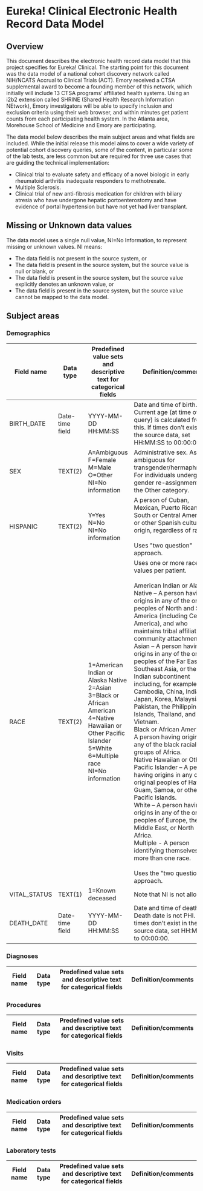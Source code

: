 # Eureka! Clinical Electronic Health Record Data Model
## Overview
This document describes the electronic health record data model that this project specifies for Eureka! Clinical. The starting point for this document was the data model of a national cohort discovery network called NIH/NCATS Accrual to Clinical Trials (ACT). Emory received a CTSA supplemental award to become a founding member of this network, which initially will include 13 CTSA programs’ affiliated health systems. Using an i2b2 extension called SHRINE (Shared Health Research Information NEtwork), Emory investigators will be able to specify inclusion and exclusion criteria using their web browser, and within minutes get patient counts from each participating health system. In the Atlanta area, Morehouse School of Medicine and Emory are participating.

The data model below describes the main subject areas and what fields are included. While the initial release this model aims to cover a wide variety of potential cohort discovery queries, some of the content, in particular some of the lab tests, are less common but are required for three use cases that are guiding the technical implementation:
* Clinical trial to evaluate safety and efficacy of a novel biologic in early rheumatoid arthritis inadequate responders to methotrexate. 
* Multiple Sclerosis.
* Clinical trial of new anti-fibrosis medication for children with biliary atresia who have undergone hepatic portoenterostomy and have evidence of portal hypertension but have not yet had liver transplant.

## Missing or Unknown data values
The data model uses a single null value, NI=No Information, to represent missing or unknown values. NI means: 
* The data field is not present in the source system, or
* The data field is present in the source system, but the source value is null or blank, or
* The data field is present in the source system, but the source value explicitly denotes an unknown value, or
* The data field is present in the source system, but the source value cannot be mapped to the data model.

## Subject areas
### Demographics
| Field name | Data type | Predefined value sets and descriptive text for categorical fields | Definition/comments |
|------------|-----------|-------------------------------------------------------------------|---------------------|
| BIRTH_DATE | Date-time field | YYYY-MM-DD HH:MM:SS | Date and time of birth. Current age (at time of query) is calculated from this. If times don’t exist in the source data, set HH:MM:SS to 00:00:00. |
| SEX | TEXT(2) | A=Ambiguous<br/>F=Female<br/>M=Male<br/>O=Other<br/>NI=No information | Administrative sex. Assign ambiguous for transgender/hermaphrodite. For individuals undergoing gender re-assignment, use the Other category. |
| HISPANIC | TEXT(2) | Y=Yes<br/>N=No<br/>NI=No information | A person of Cuban, Mexican, Puerto Rican, South or Central American, or other Spanish culture or origin, regardless of race.<br/><br/>Uses "two question" approach. |
| RACE | TEXT(2) | 1=American Indian or Alaska Native<br/>2=Asian<br/>3=Black or African American<br/>4=Native Hawaiian or Other Pacific Islander<br/>5=White<br/>6=Multiple race<br/>NI=No information | Uses one or more race values per patient.<br/><br/>American Indian or Alaska Native – A person having origins in any of the original peoples of North and South America (including Central America), and who maintains tribal affiliation or community attachment.<br/>Asian – A person having origins in any of the original peoples of the Far East, Southeast Asia, or the Indian subcontinent including, for example, Cambodia, China, India, Japan, Korea, Malaysia, Pakistan, the Philippine Islands, Thailand, and Vietnam.<br/>Black or African American – A person having origins in any of the black racial groups of Africa.<br/>Native Hawaiian or Other Pacific Islander – A person having origins in any of the original peoples of Hawaii, Guam, Samoa, or other Pacific Islands.<br/>White – A person having origins in any of the original peoples of Europe, the Middle East, or North Africa.<br/>Multiple - A person identifying themselves as more than one race.<br/><br/>Uses the "two question" approach.
| VITAL_STATUS | TEXT(1) | 1=Known deceased | Note that NI is not allowed. |
| DEATH_DATE | Date-time field | YYYY-MM-DD HH:MM:SS | Date and time of death. Death date is not PHI. If times don’t exist in the source data, set HH:MM:SS to 00:00:00. |

### Diagnoses
| Field name | Data type | Predefined value sets and descriptive text for categorical fields | Definition/comments |
|------------|-----------|-------------------------------------------------------------------|---------------------|

### Procedures
| Field name | Data type | Predefined value sets and descriptive text for categorical fields | Definition/comments |
|------------|-----------|-------------------------------------------------------------------|---------------------|

### Visits
| Field name | Data type | Predefined value sets and descriptive text for categorical fields | Definition/comments |
|------------|-----------|-------------------------------------------------------------------|---------------------|

### Medication orders
| Field name | Data type | Predefined value sets and descriptive text for categorical fields | Definition/comments |
|------------|-----------|-------------------------------------------------------------------|---------------------|

### Laboratory tests
| Field name | Data type | Predefined value sets and descriptive text for categorical fields | Definition/comments |
|------------|-----------|-------------------------------------------------------------------|---------------------|
